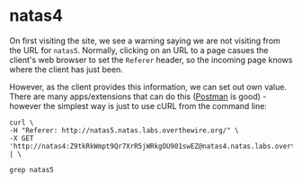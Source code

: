 # natas4

On first visiting the site, we see a warning saying we are not visiting from the URL for `natas5`. Normally, clicking on an URL to a page casues the client's web browser to set the `Referer` header, so the incoming page knows where the client has just been.

However, as the client provides this information, we can set out own value. There are many apps/extensions that can do this ([Postman](https://www.getpostman.com/) is good) - however the simplest way is just to use cURL from the command line:
```
curl \
-H "Referer: http://natas5.natas.labs.overthewire.org/" \
-X GET 'http://natas4:Z9tkRkWmpt9Qr7XrR5jWRkgOU901swEZ@natas4.natas.labs.overthewire.org/' | \

grep natas5
```

